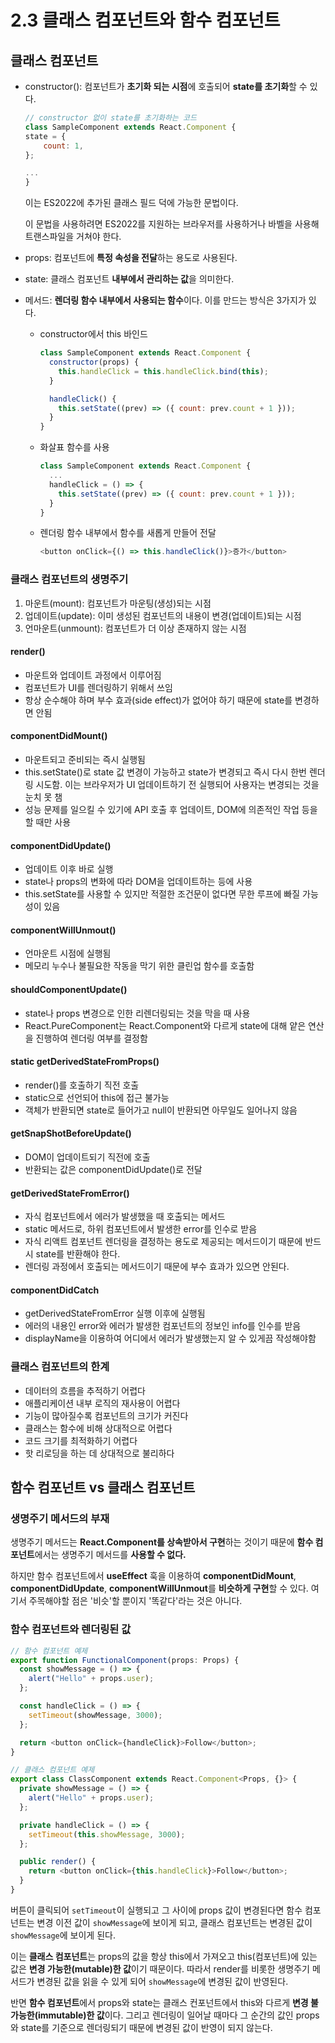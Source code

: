 # 2.3 클래스 컴포넌트와 함수 컴포넌트

## 클래스 컴포넌트

- constructor(): 컴포넌트가 **초기화 되는 시점**에 호출되어 **state를 초기화**할 수 있다.

  ```javascript
  // constructor 없이 state를 초기화하는 코드
  class SampleComponent extends React.Component {
  state = {
      count: 1,
  };

  ...
  }
  ```

  이는 ES2022에 추가된 클래스 필드 덕에 가능한 문법이다.

  이 문법을 사용하려면 ES2022를 지원하는 브라우저를 사용하거나 바벨을 사용해 트랜스파일을 거쳐야 한다.

- props: 컴포넌트에 **특정 속성을 전달**하는 용도로 사용된다.
- state: 클래스 컴포넌트 **내부에서 관리하는 값**을 의미한다.
- 메서드: **렌더링 함수 내부에서 사용되는 함수**이다. 이를 만드는 방식은 3가지가 있다.

  - constructor에서 this 바인드

    ```javascript
    class SampleComponent extends React.Component {
      constructor(props) {
        this.handleClick = this.handleClick.bind(this);
      }

      handleClick() {
        this.setState((prev) => ({ count: prev.count + 1 }));
      }
    }
    ```

  - 화살표 함수를 사용

    ```javascript
    class SampleComponent extends React.Component {
      ...
      handleClick = () => {
        this.setState((prev) => ({ count: prev.count + 1 }));
      }
    }
    ```

  - 렌더링 함수 내부에서 함수를 새롭게 만들어 전달

    ```javascript
    <button onClick={() => this.handleClick()}>증가</button>
    ```

### 클래스 컴포넌트의 생명주기

1. 마운트(mount): 컴포넌트가 마운팅(생성)되는 시점
2. 업데이트(update): 이미 생성된 컴포넌트의 내용이 변경(업데이트)되는 시점
3. 언마운트(unmount): 컴포넌트가 더 이상 존재하지 않는 시점

#### render()

- 마운트와 업데이트 과정에서 이루어짐
- 컴포넌트가 UI를 렌더링하기 위해서 쓰임
- 항상 순수해야 하며 부수 효과(side effect)가 없어야 하기 때문에 state를 변경하면 안됨

#### componentDidMount()

- 마운트되고 준비되는 즉시 실행됨
- this.setState()로 state 값 변경이 가능하고 state가 변경되고 즉시 다시 한번 렌더링 시도함. 이는 브라우저가 UI 업데이트하기 전 실행되어 사용자는 변경되는 것을 눈치 못 챔
- 성능 문제를 일으킬 수 있기에 API 호출 후 업데이트, DOM에 의존적인 작업 등을 할 때만 사용

#### componentDidUpdate()

- 업데이트 이후 바로 실행
- state나 props의 변화에 따라 DOM을 업데이트하는 등에 사용
- this.setState를 사용할 수 있지만 적절한 조건문이 없다면 무한 루프에 빠질 가능성이 있음

#### componentWillUnmout()

- 언마운트 시점에 실행됨
- 메모리 누수나 불필요한 작동을 막기 위한 클린업 함수를 호출함

#### shouldComponentUpdate()

- state나 props 변경으로 인한 리렌더링되는 것을 막을 때 사용
- React.PureComponent는 React.Component와 다르게 state에 대해 얕은 연산을 진행하여 렌더링 여부를 결정함

#### static getDerivedStateFromProps()

- render()를 호출하기 직전 호출
- static으로 선언되어 this에 접근 불가능
- 객체가 반환되면 state로 들어가고 null이 반환되면 아무일도 일어나지 않음

#### getSnapShotBeforeUpdate()

- DOM이 업데이트되기 직전에 호출
- 반환되는 값은 componentDidUpdate()로 전달

#### getDerivedStateFromError()

- 자식 컴포넌트에서 에러가 발생했을 때 호출되는 메서드
- static 메서드로, 하위 컴포넌트에서 발생한 error를 인수로 받음
- 자식 리액트 컴포넌트 렌더링을 결정하는 용도로 제공되는 메서드이기 때문에 반드시 state를 반환해야 한다.
- 렌더링 과정에서 호출되는 메서드이기 때문에 부수 효과가 있으면 안된다.

#### componentDidCatch

- getDerivedStateFromError 실행 이후에 실행됨
- 에러의 내용인 error와 에러가 발생한 컴포넌트의 정보인 info를 인수를 받음
- displayName을 이용하여 어디에서 에러가 발생했는지 알 수 있게끔 작성해야함

### 클래스 컴포넌트의 한계

- 데이터의 흐름을 추적하기 어렵다
- 애플리케이션 내부 로직의 재사용이 어렵다
- 기능이 많아질수록 컴포넌트의 크기가 커진다
- 클래스는 함수에 비해 상대적으로 어렵다
- 코드 크기를 최적화하기 어렵다
- 핫 리로딩을 하는 데 상대적으로 불리하다

## 함수 컴포넌트 vs 클래스 컴포넌트

### 생명주기 메서드의 부재

생명주기 메서드는 **React.Component를 상속받아서 구현**하는 것이기 때문에 **함수 컴포넌트**에서는 생명주기 메서드를 **사용할 수 없다.**

하지만 함수 컴포넌트에서 **useEffect** 훅을 이용하여 **componentDidMount**, **componentDidUpdate**, **componentWillUnmout**를 **비슷하게 구현**할 수 있다.
여기서 주목해야할 점은 '비슷'할 뿐이지 '똑같다'라는 것은 아니다.

### 함수 컴포넌트와 렌더링된 값

```typescript
// 함수 컴포넌트 예제
export function FunctionalComponent(props: Props) {
  const showMessage = () => {
    alert("Hello" + props.user);
  };

  const handleClick = () => {
    setTimeout(showMessage, 3000);
  };

  return <button onClick={handleClick}>Follow</button>;
}

// 클래스 컴포넌트 예제
export class ClassComponent extends React.Component<Props, {}> {
  private showMessage = () => {
    alert("Hello" + props.user);
  };

  private handleClick = () => {
    setTimeout(this.showMessage, 3000);
  };

  public render() {
    return <button onClick={this.handleClick}>Follow</button>;
  }
}
```

버튼이 클릭되어 `setTimeout`이 실행되고 그 사이에 props 값이 변경된다면 함수 컴포넌트는 변경 이전 값이 `showMessage`에 보이게 되고, 클래스 컴포넌트는 변경된 값이 `showMessage`에 보이게 된다.

이는 **클래스 컴포넌트**는 props의 값을 항상 this에서 가져오고 this(컴포넌트)에 있는 값은 **변경 가능한(mutable)한 값**이기 때문이다. 따라서 render를 비롯한 생명주기 메서드가 변경된 값을 읽을 수 있게 되어 `showMessage`에 변경된 값이 반영된다.

반면 **함수 컴포넌트**에서 props와 state는 클래스 컨포넌트에서 this와 다르게 **변경 불가능한(immutable)한 값**이다. 그리고 렌더링이 일어날 때마다 그 순간의 값인 props와 state를 기준으로 렌더링되기 때문에 변경된 값이 반영이 되지 않는다.
